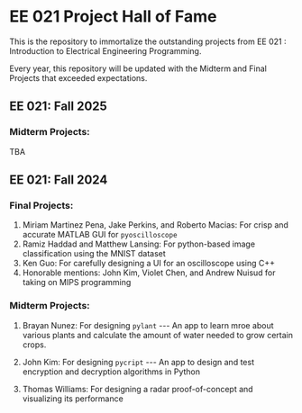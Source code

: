 # EE 021 Project Hall of Fame

This is the repository to immortalize the outstanding projects from EE 021 : Introduction to Electrical Engineering Programming.

Every year, this repository will be updated with the Midterm and Final Projects that exceeded expectations. 

## EE 021: Fall 2025

### Midterm Projects:

TBA

## EE 021: Fall 2024

### Final Projects:

1. Miriam Martinez Pena, Jake Perkins, and Roberto Macias: For crisp and accurate MATLAB GUI for `pyoscilloscope`
2. Ramiz Haddad and Matthew Lansing: For python-based image classification using the MNIST dataset
3. Ken Guo: For carefully designing a UI for an oscilloscope using C++
4. Honorable mentions: John Kim, Violet Chen, and Andrew Nuisud for taking on MIPS programming


### Midterm Projects:
1. Brayan Nunez: For designing `pylant` --- An app to learn mroe about various plants and calculate the amount of water needed to grow certain crops.

2. John Kim: For designing `pycript` --- An app to design and test encryption and decryption algorithms in Python

3. Thomas Williams: For designing a radar proof-of-concept and visualizing its performance